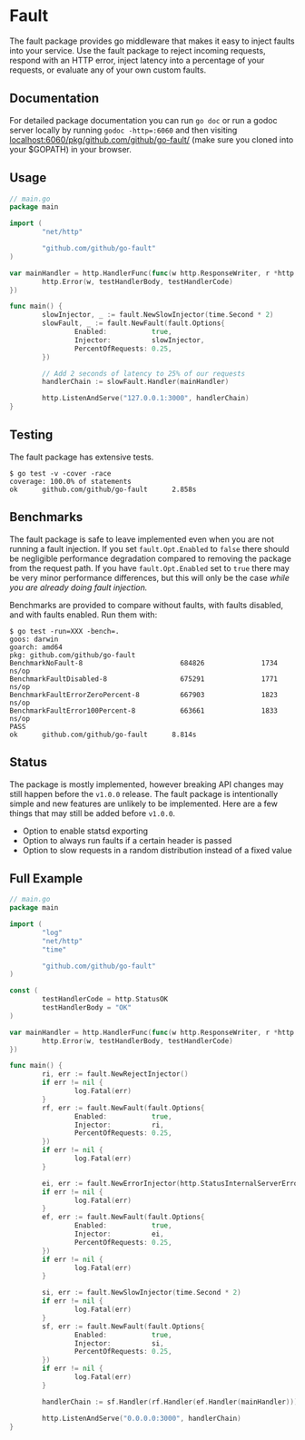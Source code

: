 # Fault

The fault package provides go middleware that makes it easy to inject faults into your service. Use the fault package to reject incoming requests, respond with an HTTP error, inject latency into a percentage of your requests, or evaluate any of your own custom faults.

## Documentation

For detailed package documentation you can run `go doc` or run a godoc server locally by running `godoc -http=:6060` and then visiting <localhost:6060/pkg/github.com/github/go-fault/> (make sure you cloned into your $GOPATH) in your browser.

## Usage

```go
// main.go
package main

import (
        "net/http"

        "github.com/github/go-fault"
)

var mainHandler = http.HandlerFunc(func(w http.ResponseWriter, r *http.Request) {
        http.Error(w, testHandlerBody, testHandlerCode)
})

func main() {
        slowInjector, _ := fault.NewSlowInjector(time.Second * 2)
        slowFault, _ := fault.NewFault(fault.Options{
                Enabled:           true,
                Injector:          slowInjector,
                PercentOfRequests: 0.25,
        })

        // Add 2 seconds of latency to 25% of our requests
        handlerChain := slowFault.Handler(mainHandler)

        http.ListenAndServe("127.0.0.1:3000", handlerChain)
}
```

## Testing

The fault package has extensive tests.

```shell
$ go test -v -cover -race
coverage: 100.0% of statements
ok      github.com/github/go-fault      2.858s
```

## Benchmarks

The fault package is safe to leave implemented even when you are not running a fault injection. If you set `fault.Opt.Enabled` to `false` there should be negligible performance degradation compared to removing the package from the request path. If you have `fault.Opt.Enabled` set to `true` there may be very minor performance differences, but this will only be the case *while you are already doing fault injection.*

Benchmarks are provided to compare without faults, with faults disabled, and with faults enabled. Run them with:

```shell
$ go test -run=XXX -bench=.
goos: darwin
goarch: amd64
pkg: github.com/github/go-fault
BenchmarkNoFault-8                        684826              1734 ns/op
BenchmarkFaultDisabled-8                  675291              1771 ns/op
BenchmarkFaultErrorZeroPercent-8          667903              1823 ns/op
BenchmarkFaultError100Percent-8           663661              1833 ns/op
PASS
ok      github.com/github/go-fault      8.814s
```

## Status

The package is mostly implemented, however breaking API changes may still happen before the `v1.0.0` release. The fault package is intentionally simple and new features are unlikely to be implemented. Here are a few things that may still be added before `v1.0.0`.

- Option to enable statsd exporting
- Option to always run faults if a certain header is passed
- Option to slow requests in a random distribution instead of a fixed value

## Full Example

```go
// main.go
package main

import (
        "log"
        "net/http"
        "time"

        "github.com/github/go-fault"
)

const (
        testHandlerCode = http.StatusOK
        testHandlerBody = "OK"
)

var mainHandler = http.HandlerFunc(func(w http.ResponseWriter, r *http.Request) {
        http.Error(w, testHandlerBody, testHandlerCode)
})

func main() {
        ri, err := fault.NewRejectInjector()
        if err != nil {
                log.Fatal(err)
        }
        rf, err := fault.NewFault(fault.Options{
                Enabled:           true,
                Injector:          ri,
                PercentOfRequests: 0.25,
        })
        if err != nil {
                log.Fatal(err)
        }

        ei, err := fault.NewErrorInjector(http.StatusInternalServerError)
        if err != nil {
                log.Fatal(err)
        }
        ef, err := fault.NewFault(fault.Options{
                Enabled:           true,
                Injector:          ei,
                PercentOfRequests: 0.25,
        })
        if err != nil {
                log.Fatal(err)
        }

        si, err := fault.NewSlowInjector(time.Second * 2)
        if err != nil {
                log.Fatal(err)
        }
        sf, err := fault.NewFault(fault.Options{
                Enabled:           true,
                Injector:          si,
                PercentOfRequests: 0.25,
        })
        if err != nil {
                log.Fatal(err)
        }

        handlerChain := sf.Handler(rf.Handler(ef.Handler(mainHandler)))

        http.ListenAndServe("0.0.0.0:3000", handlerChain)
}
```
